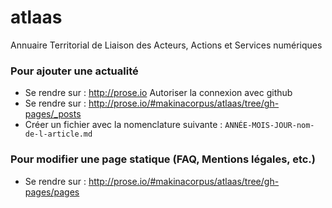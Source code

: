 atlaas
======

Annuaire Territorial de Liaison des Acteurs, Actions et Services numériques

### Pour ajouter une actualité
- Se rendre sur : http://prose.io Autoriser la connexion avec github
- Se rendre sur : http://prose.io/#makinacorpus/atlaas/tree/gh-pages/_posts
- Créer un fichier avec la nomenclature suivante :
`ANNÉE-MOIS-JOUR-nom-de-l-article.md`

### Pour modifier une page statique (FAQ, Mentions légales, etc.)
- Se rendre sur : http://prose.io/#makinacorpus/atlaas/tree/gh-pages/pages
